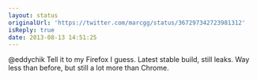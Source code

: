 ```yaml
---
layout: status
originalUrl: 'https://twitter.com/marcgg/status/367297342723981312'
isReply: true
date: 2013-08-13 14:51:25
---
```


@eddychik Tell it to my Firefox I guess. Latest stable build, still leaks. Way less than before, but still a lot more than Chrome.
